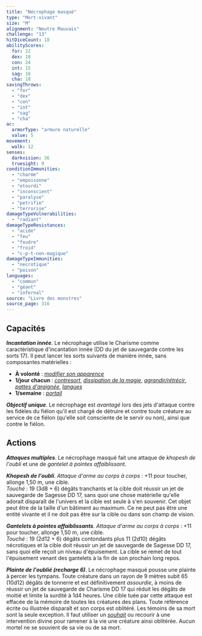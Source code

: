 ```yaml
---
title: "Nécrophage masqué"
type: "Mort-vivant"
size: "M"
alignment: "Neutre Mauvais"
challenge: "13"
hitDiceCount: 18
abilityScores:
  for: 22
  dex: 18
  con: 24
  int: 15
  sag: 16
  cha: 18
savingThrows:
  - "for"
  - "dex"
  - "con"
  - "int"
  - "sag"
  - "cha"
ac:
  armorType: "armure naturelle"
  value: 5
movement:
  walk: 12
senses:
  darkvision: 36
  truesight: 9
conditionImmunities:
  - "charme"
  - "empoisonne"
  - "etourdi"
  - "inconscient"
  - "paralyse"
  - "petrifie"
  - "terrorise"
damageTypeVulnerabilities:
  - "radiant"
damageTypeResistances:
  - "acide"
  - "feu"
  - "foudre"
  - "froid"
  - "c-p-t-non-magique"
damageTypeImmunities:
  - "necrotique"
  - "poison"
languages:
  - "commun"
  - "géant"
  - "infernal"
source: "Livre des monstres"
source_page: 316
---
```

## Capacités
_**Incantation innée**_. Le nécrophage utilise le Charisme comme caractéristique d'incantation innée (DD du jet de sauvegarde contre les sorts 17). Il peut lancer les sorts suivants de manière innée, sans composantes matérielles :
* **À volonté** : [_modifier son apparence_](/grimoire/modifier-son-apparence/)
* **1/jour chacun** : [_contresort_](/grimoire/contresort/), [_dissipation de la magie_](/grimoire/dissipation-de-la-magie/), [_agrandir/rétrécir_](/grimoire/agrandir-retrecir/), [_pattes d'araignée_](/grimoire/pattes-d-araignee/), [_langues_](/grimoire/langues/)
* **1/semaine** : [_portail_](/grimoire/portail/)

_**Objectif unique**_. Le nécrophage est _avantagé_ lors des jets d'attaque contre les fidèles du fiélon qu'il est chargé de détruire et contre toute créature au service de ce fiélon (qu'elle soit consciente de le servir ou non), ainsi que contre le fiélon.

## Actions
_**Attaques multiples**_. Le nécrophage masqué fait une attaque de _khopesh de l'oubli_ et une de _gantelet à pointes affaiblissant_.

_**Khopesh de l'oubli**_. _Attaque d'arme au corps à corps_ : +11 pour toucher, allonge 1,50 m, une cible.  
_Touché_ : 19 (3d8 + 6) dégâts tranchants et la cible doit réussir un jet de sauvegarde de Sagesse DD 17, sans quoi une chose matérielle qu'elle adorait disparaît de l'univers et la cible est seule à s'en souvenir. Cet objet peut être de la taille d'un bâtiment au maximum. Ce ne peut pas être une entité vivante et il ne doit pas être sur la cible ou dans son champ de vision.

_**Gantelets à pointes affaiblissants**_. _Attaque d'arme au corps à corps_ : +11 pour toucher, allonge 1,50 m, une cible.  
_Touché_ : 19 (2d12 + 6) dégâts contondants plus 11 (2d10) dégâts nécrotiques et la cible doit réussir un jet de sauvegarde de Sagesse DD 17, sans quoi elle reçoit un niveau d'épuisement. La cible se remet de tout l'épuisement venant des gantelets à la fin de son prochain long repos.

_**Plainte de l'oublié (recharge 6)**_. Le nécrophage masqué pousse une plainte à percer les tympans. Toute créature dans un rayon de 9 mètres subit 65 (10d12) dégâts de tonnerre et est définitivement _assourdie_, à moins de réussir un jet de sauvegarde de Charisme DD 17 qui réduit les dégâts de moitié et limite la surdité à 1d4 heures. Une cible tuée par cette attaque est effacée de la mémoire de toutes les créatures des plans. Toute référence écrite ou illustrée disparaît et son corps est oblitéré. Les témoins de sa mort sont la seule exception. Il faut utiliser un [_souhait_](/grimoire/souhait/) ou recourir à une intervention divine pour ramener à la vie une créature ainsi oblitérée. Aucun mortel ne se souvient de sa vie ou de sa mort.
